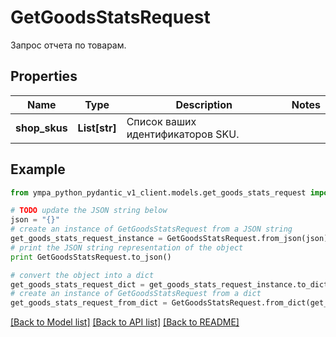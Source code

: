 # GetGoodsStatsRequest

Запрос отчета по товарам.

## Properties
Name | Type | Description | Notes
------------ | ------------- | ------------- | -------------
**shop_skus** | **List[str]** | Список ваших идентификаторов SKU.  | 

## Example

```python
from ympa_python_pydantic_v1_client.models.get_goods_stats_request import GetGoodsStatsRequest

# TODO update the JSON string below
json = "{}"
# create an instance of GetGoodsStatsRequest from a JSON string
get_goods_stats_request_instance = GetGoodsStatsRequest.from_json(json)
# print the JSON string representation of the object
print GetGoodsStatsRequest.to_json()

# convert the object into a dict
get_goods_stats_request_dict = get_goods_stats_request_instance.to_dict()
# create an instance of GetGoodsStatsRequest from a dict
get_goods_stats_request_from_dict = GetGoodsStatsRequest.from_dict(get_goods_stats_request_dict)
```
[[Back to Model list]](../README.md#documentation-for-models) [[Back to API list]](../README.md#documentation-for-api-endpoints) [[Back to README]](../README.md)


